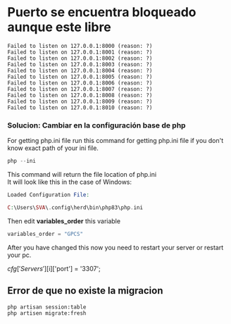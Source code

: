 # Puerto se encuentra bloqueado aunque este libre

```terminal
Failed to listen on 127.0.0.1:8000 (reason: ?)
Failed to listen on 127.0.0.1:8001 (reason: ?)
Failed to listen on 127.0.0.1:8002 (reason: ?)
Failed to listen on 127.0.0.1:8003 (reason: ?)
Failed to listen on 127.0.0.1:8004 (reason: ?)
Failed to listen on 127.0.0.1:8005 (reason: ?)
Failed to listen on 127.0.0.1:8006 (reason: ?)
Failed to listen on 127.0.0.1:8007 (reason: ?)
Failed to listen on 127.0.0.1:8008 (reason: ?)
Failed to listen on 127.0.0.1:8009 (reason: ?)
Failed to listen on 127.0.0.1:8010 (reason: ?)
```
### Solucion: Cambiar en la configuración base de php
For getting php.ini file run this command for getting php.ini file if you don't know exact path of your ini file.

```php
php --ini
```

This command will return the file location of php.ini  
It will look like this in the case of Windows:

```php
Loaded Configuration File:

C:\Users\SVA\.config\herd\bin\php83\php.ini
```

Then edit **variables_order** this variable

```php
variables_order = "GPCS"
```

After you have changed this now you need to restart your server or restart your pc.

$cfg['Servers'][$i]['port'] = '3307';

## Error de que no existe la migracion
```terminal
php artisan session:table
php artisen migrate:fresh

```
